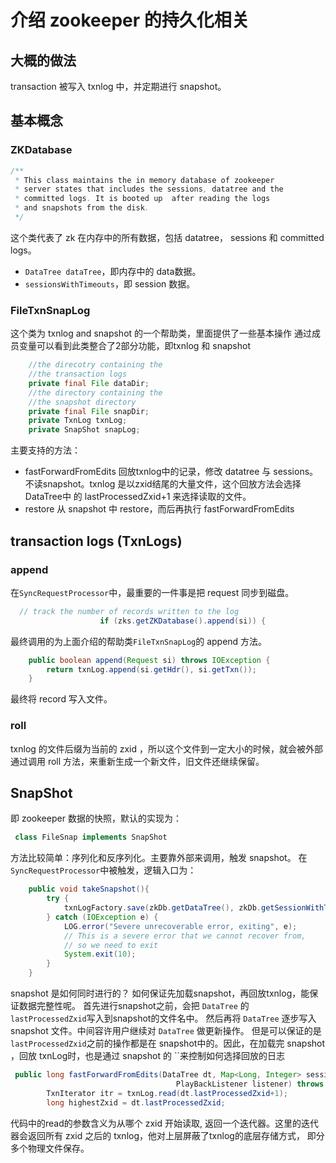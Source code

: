 # 介绍 zookeeper 的持久化相关

## 大概的做法
transaction 被写入 txnlog 中，并定期进行 snapshot。

## 基本概念
### ZKDatabase
```java
/**
 * This class maintains the in memory database of zookeeper
 * server states that includes the sessions, datatree and the
 * committed logs. It is booted up  after reading the logs
 * and snapshots from the disk.
 */
```
这个类代表了 zk 在内存中的所有数据，包括 datatree， sessions 和 committed logs。

* `DataTree dataTree`，即内存中的 data数据。
* `sessionsWithTimeouts`，即 session 数据。

### FileTxnSnapLog
这个类为 txnlog and snapshot 的一个帮助类，里面提供了一些基本操作
通过成员变量可以看到此类整合了2部分功能，即txnlog 和 snapshot

```java
    //the direcotry containing the
    //the transaction logs
    private final File dataDir;
    //the directory containing the
    //the snapshot directory
    private final File snapDir;
    private TxnLog txnLog;
    private SnapShot snapLog;
```
主要支持的方法：
* fastForwardFromEdits 回放txnlog中的记录，修改 datatree 与 sessions。不读snapshot。txnlog 是以zxid结尾的大量文件，这个回放方法会选择DataTree中
  的 lastProcessedZxid+1 来选择读取的文件。
* restore 从 snapshot 中 restore，而后再执行 fastForwardFromEdits

## transaction logs (TxnLogs)

### append
在`SyncRequestProcessor`中，最重要的一件事是把 request 同步到磁盘。
```java
  // track the number of records written to the log
                    if (zks.getZKDatabase().append(si)) {
```
最终调用的为上面介绍的帮助类`FileTxnSnapLog`的 append 方法。
```java
    public boolean append(Request si) throws IOException {
        return txnLog.append(si.getHdr(), si.getTxn());
    }
```
最终将 record 写入文件。

### roll
txnlog 的文件后缀为当前的 zxid ，所以这个文件到一定大小的时候，就会被外部通过调用 roll 方法，来重新生成一个新文件，旧文件还继续保留。

## SnapShot
即 zookeeper 数据的快照，默认的实现为：
```java
 class FileSnap implements SnapShot
```
方法比较简单：序列化和反序列化。主要靠外部来调用，触发 snapshot。
在`SyncRequestProcessor`中被触发，逻辑入口为：
```java
    public void takeSnapshot(){
        try {
            txnLogFactory.save(zkDb.getDataTree(), zkDb.getSessionWithTimeOuts());
        } catch (IOException e) {
            LOG.error("Severe unrecoverable error, exiting", e);
            // This is a severe error that we cannot recover from,
            // so we need to exit
            System.exit(10);
        }
    }
```
snapshot 是如何同时进行的？
如何保证先加载snapshot，再回放txnlog，能保证数据完整性呢。
首先进行snapshot之前，会把 `DataTree` 的 `lastProcessedZxid`写入到snapshot的文件名中。
然后再将 `DataTree` 逐步写入 snapshot 文件。中间容许用户继续对 `DataTree` 做更新操作。
但是可以保证的是`lastProcessedZxid`之前的操作都是在 snapshot中的。因此，在加载完 snapshot ，回放 txnLog时，也是通过 snapshot 的 
``来控制如何选择回放的日志
```java
 public long fastForwardFromEdits(DataTree dt, Map<Long, Integer> sessions,
                                     PlayBackListener listener) throws IOException {
        TxnIterator itr = txnLog.read(dt.lastProcessedZxid+1);
        long highestZxid = dt.lastProcessedZxid;
```
代码中的read的参数含义为从哪个 zxid 开始读取, 返回一个迭代器。这里的迭代器会返回所有 zxid 之后的 txnlog，他对上层屏蔽了txnlog的底层存储方式，
即分多个物理文件保存。







